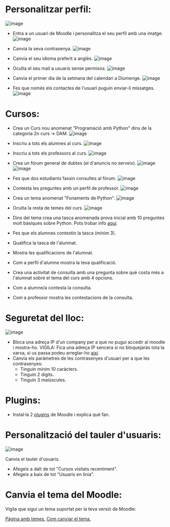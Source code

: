 # Personalitzar perfil:

![image](https://user-images.githubusercontent.com/110727546/207070729-91000a9b-782a-43ed-8f50-344d9db3ad3f.png)

- Entra a un usuari de Moodle i personalitza el seu perfil amb una imatge.
  ![image](https://user-images.githubusercontent.com/104194793/212271988-f60adea4-a227-42fe-9f97-3652e8ddc54e.png)

- Canvia la seva contrasenya.
  ![image](https://user-images.githubusercontent.com/104194793/212272275-516cb87c-ed96-4f3b-80ea-ce92d3b9dc95.png)
  
- Canvia el seu idioma preferit a anglès.
  ![image](https://user-images.githubusercontent.com/104194793/212272378-6c9f3320-bb78-431e-8551-c6562c978bd0.png)

- Oculta el seu mail a usuaris sense permisos.
  ![image](https://user-images.githubusercontent.com/104194793/212716247-7bee55db-a176-45b4-a9fc-d9b870711b16.png)

- Canvia el primer dia de la setmana del calendari a Diumenge.
  ![image](https://user-images.githubusercontent.com/104194793/212715538-54f44027-089a-4f73-b983-9e71b1b19d01.png)

- Fes que només els contactes de l'usuari puguin enviar-li missatges.
  ![image](https://user-images.githubusercontent.com/104194793/212715729-f9d231e7-3ccc-4821-9215-a830bcd81e95.png)


# Cursos:

- Crea un Curs nou anomenat "Programació amb Python" dins de la categoria 2n curs -> DAM.
  ![image](https://user-images.githubusercontent.com/104194793/212716820-c0fef205-5df7-463c-b04b-03a5c24100ef.png)

- Inscriu a tots els alumnes al curs.
  ![image](https://user-images.githubusercontent.com/104194793/212717723-cedaf6d4-317c-47b4-baf7-a6fce53e7652.png)

- Inscriu a tots els professors al curs.
  ![image](https://user-images.githubusercontent.com/104194793/212717744-19c1e294-a5de-47c1-b1d7-2d7c3ced19da.png)

- Crea un fòrum general de dubtes (el d'anuncis no serveix).
  ![image](https://user-images.githubusercontent.com/104194793/212718238-0f7f7cc3-10ab-4f5a-918f-3d1fc7017771.png)
  ![image](https://user-images.githubusercontent.com/104194793/212718304-9ff2262b-e961-455d-96db-bfc1777dbcf8.png)

- Fes que dos estudiants fassin consultes al fòrum.
  ![image](https://user-images.githubusercontent.com/104194793/212719685-ddb2933e-8be5-4331-91fe-155d913f94b5.png)

- Contesta les preguntes amb un perfil de professor.
  ![image](https://user-images.githubusercontent.com/104194793/212720264-b8135480-a0e9-4ca2-89ff-5ba4ac16586b.png)

- Crea un tema anomenat "Fonaments de Python".
  ![image](https://user-images.githubusercontent.com/104194793/212720540-1c531d41-5fdf-4a90-80b8-1ddf27bf04c6.png)

- Oculta la resta de temes del curs.
  ![image](https://user-images.githubusercontent.com/104194793/212720631-d76d5973-bcc3-43aa-9a97-cd877a0b0d69.png)

- Dins del tema crea una tasca anomenada prova inicial amb 10 preguntes molt bàsiques sobre Python. Pots trobar info [aqui](https://www.w3schools.com/python/).
  
  
- Fes que els alumnes contestin la tasca (mínim 3).
- Qualifica la tasca de l'alumnat.
- Mostra les qualificacions de l'alumnat.
- Com a perfil d'alumne mostra la teva qualificació.
- Crea una activitat de consulta amb una pregunta sobre què costa més a l'alumnat sobre el tema del curs amb 4 opcions.
- Com a alumne/a contesta la consulta.
- Com a professor mostra les contestacions de la consulta.

# Seguretat del lloc:

![image](https://user-images.githubusercontent.com/110727546/207085138-c3cbcb81-edee-45a1-8b11-daf20093e56d.png)


- Bloca una adreça IP d'un company per a que no pugui accedir al moodle i mostra-ho. VIGILA: Fica una adreça IP sencera si no bloquejaràs tota la xarxa, si us passa podeu arreglar-ho [així](https://moodle.org/mod/forum/discuss.php?d=323745).
- Canvia els paràmetres de les contrasenyes d'usuari per a que les contrasenyes:
  - Tinguin mínim 10 caràcters.
  - Tinguin 2 dígits.
  - Tinguin 3 maiúscules.

# Plugins:

- Instal·la 2 [plugins](https://moodle.org/plugins/) de Moodle i explica què fan.

# Personalització del tauler d'usuaris:

![image](https://user-images.githubusercontent.com/110727546/207088651-6131a2b1-20c7-4a9f-b50a-317295ce70f1.png)

Canvia el tauler d'usuaris.

- Afegeix a dalt de tot "Cursos visitats recentment".
- Afegeix a baix de tot "Usuaris en línia".

# Canvia el tema del Moodle:

Vigila que sigui un tema suportat per la teva versió de Moodle:

[Pàgina amb temes.](https://moodle.org/plugins/browse.php?list=category&id=3)
[Com canviar el tema.](https://docs.moodle.org/24/en/Installing_a_new_theme)



